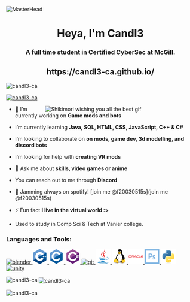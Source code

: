 ![MasterHead](https://pbs.twimg.com/media/EaTuo8_WsAIjjDC?format=jpg&name=large)
<h1 align="center">Heya, I'm Candl3</h1>
<h3 align="center">A full time student in Certified CyberSec at McGill.</h3>
<h2 align="center">https://candl3-ca.github.io/</h2>

<p align="left"> <img src="https://komarev.com/ghpvc/?username=candl3-ca&label=Profile%20views&color=77008f&style=plastic" alt="candl3-ca" /> </p>

<p align="left"> <a href="https://github.com/ryo-ma/github-profile-trophy"><img src="https://github-profile-trophy.vercel.app/?username=candl3-ca" alt="candl3-ca" /></a> </p>

<!-- <p align="left"> <a href=https://twitter.com/Candl3_ target="blank"><img src="https://img.shields.io/twitter/follow/cand13_?logo=twitter&style=for-the-badge" alt="cand13_" /></a> </p> -->

<img align="right" alt="Shikimori wishing you all the best gif" width="400" src="https://c.tenor.com/FzmWbaNWz0MAAAAC/shikimori-micchan.gif">


- 🔭 I’m currently working on **Game mods and bots**

- I’m currently learning **Java, SQL, HTML, CSS, JavaScript, C++ & C#**

- I’m looking to collaborate on **on mods, game dev, 3d modelling, and discord bots**

- I’m looking for help with **creating VR mods**

- 💬 Ask me about **skills, video games or anime**

- You can reach out to me through **Discord**

- 🎵 Jamming always on spotify! [join me @f20030515s](join me @f20030515s)

- ⚡ Fun fact **I live in the virtual world :>**

- Used to study in Comp Sci & Tech at Vanier college.

 <!-- <h3 align="left">Connect with me:</h3>
<p align="left">
<a href="https://twitter.com/cand13_" target="blank"><img align="center" src="https://raw.githubusercontent.com/rahuldkjain/github-profile-readme-generator/master/src/images/icons/Social/twitter.svg" alt="cand13_" height="30" width="40" /></a>
<a href="https://discord.gg/MXwv6Rvtw6" target="blank"><img align="center" src="https://raw.githubusercontent.com/rahuldkjain/github-profile-readme-generator/master/src/images/icons/Social/discord.svg" alt="MXwv6Rvtw6" height="30" width="40" /></a>
</p> -->

<h3 align="left">Languages and Tools:</h3>
<p align="left">  <a href="https://www.blender.org/" target="_blank" rel="noreferrer"> <img src="https://download.blender.org/branding/community/blender_community_badge_white.svg" alt="blender" width="40" height="40"/> </a> <a href="https://www.w3schools.com/cpp/" target="_blank" rel="noreferrer"> <img src="https://raw.githubusercontent.com/devicons/devicon/master/icons/cplusplus/cplusplus-original.svg" alt="cplusplus" width="40" height="40"/> </a> <a href="https://www.cprogramming.com/" target="_blank" rel="noreferrer"> <img src="https://raw.githubusercontent.com/devicons/devicon/master/icons/c/c-original.svg" alt="c" width="40" height="40"/> </a> <a href="https://www.w3schools.com/cs/" target="_blank" rel="noreferrer"> <img src="https://raw.githubusercontent.com/devicons/devicon/master/icons/csharp/csharp-original.svg" alt="csharp" width="40" height="40"/> </a> <a href="https://git-scm.com/" target="_blank" rel="noreferrer"> <img src="https://www.vectorlogo.zone/logos/git-scm/git-scm-icon.svg" alt="git" width="40" height="40"/> </a> <a href="https://www.java.com" target="_blank" rel="noreferrer"> <img src="https://raw.githubusercontent.com/devicons/devicon/master/icons/java/java-original.svg" alt="java" width="40" height="40"/> </a> <a href="https://www.linux.org/" target="_blank" rel="noreferrer"> <img src="https://raw.githubusercontent.com/devicons/devicon/master/icons/linux/linux-original.svg" alt="linux" width="40" height="40"/> </a> <a href="https://www.oracle.com/" target="_blank" rel="noreferrer"> <img src="https://raw.githubusercontent.com/devicons/devicon/master/icons/oracle/oracle-original.svg" alt="oracle" width="40" height="40"/> </a> <a href="https://www.photoshop.com/en" target="_blank" rel="noreferrer"> <img src="https://raw.githubusercontent.com/devicons/devicon/master/icons/photoshop/photoshop-line.svg" alt="photoshop" width="40" height="40"/> </a> <a href="https://www.python.org" target="_blank" rel="noreferrer"> <img src="https://raw.githubusercontent.com/devicons/devicon/master/icons/python/python-original.svg" alt="python" width="40" height="40"/> </a> <a href="https://unity.com/" target="_blank" rel="noreferrer"> <img src="https://www.vectorlogo.zone/logos/unity3d/unity3d-icon.svg" alt="unity" width="40" height="40"/> </a> </p>

<p><img align="left" src="https://github-readme-stats.vercel.app/api/top-langs?username=candl3-ca&show_icons=true&theme=tokyonight&title_color=ae00fd&bg_color=000000&locale=en&layout=compact" alt="candl3-ca" /></p>

<p>&nbsp;<img align="center" src="https://github-readme-stats.vercel.app/api?username=candl3-ca&show_icons=true&theme=tokyonight&title_color=ae00ff&bg_color=000000&locale=en" alt="candl3-ca" /></p>

<p><img align="center" src="https://github-readme-streak-stats.herokuapp.com/?user=candl3-ca&theme=highcontrast" alt="candl3-ca" /></p>

